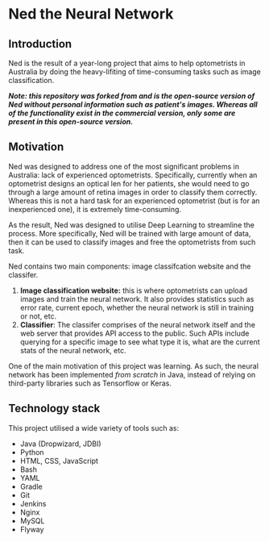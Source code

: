 # Ned the Neural Network
## Introduction
Ned is the result of a year-long project that aims to help optometrists in Australia by doing the heavy-lifiting of time-consuming tasks such as image classification.

***Note: this repository was forked from and is the open-source version of Ned without personal information such as patient's images. Whereas all of the functionality exist in the commercial version, only some are present in this open-source version.***

## Motivation
Ned was designed to address one of the most significant problems in Australia: lack of experienced optometrists. Specifically, currently when an optometrist designs an optical len for her patients, she would need to go through a large amount of retina images in order to classify them correctly. Whereas this is not a hard task for an experienced optometrist (but is for an inexperienced one), it is extremely time-consuming.


As the result, Ned was designed to utilise Deep Learning to streamline the process. More specifically, Ned will be trained with large amount of data, then it can be used to classify images and free the optometrists from such task.

Ned contains two main components: image classifcation website and the classifer.

1. **Image classification website:** this is where optometrists can upload images and train the neural network. It also provides statistics such as error rate, current epoch, whether the neural network is still in training or not, etc.
2. **Classifier**: The classifer comprises of the neural network itself and the web server that provides API access to the public. Such APIs include querying for a specific image to see what type it is, what are the current stats of the neural network, etc.

One of the main motivation of this project was learning. As such, the neural network has been implemented _from scratch_ in Java, instead of relying on third-party libraries such as Tensorflow or Keras.

## Technology stack
This project utilised a wide variety of tools such as:

- Java (Dropwizard, JDBI)
- Python
- HTML, CSS, JavaScript
- Bash
- YAML
- Gradle
- Git
- Jenkins
- Nginx
- MySQL
- Flyway
